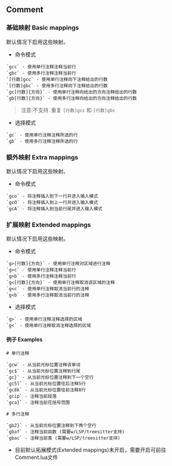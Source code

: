 ## Comment

### 基础映射 Basic mappings
默认情况下启用这些映射。

- 命令模式

```帮助
`gcc` - 使用单行注释注释当前行
`gbc` - 使用多行注释注释当前行
`[行数]gcc` - 使用单行注释向下注释给出的行数
`[行数]gbc` - 使用多行注释向下注释给出的行数
`gc[行数]{方向}` - 使用单行注释向给出的方向注释给出的行数
`gb[行数]{方向}` - 使用多行注释向给出的方向注释给出的行数

```

> 注意:不支持`.`重复 `[行数]gcc` 和 `[行数]gbc`

- 选择模式

```帮助
`gc` - 使用单行注释注释所选的行
`gb` - 使用多行注释注释所选的行
```

### 额外映射 Extra mappings
默认情况下启用这些映射。

- 命令模式

```帮助
`gco` - 将注释插入到下一行并进入输入模式
`gcO` - 将注释插入到上一行并进入输入模式
`gcA` - 将注释插入到当前行尾并进入输入模式
```

### 扩展映射 Extended mappings
默认情况下启用这些映射。

- 命令模式

```帮助
`g>[行数]{方向}` - 使用单行注释对区域进行注释
`g>c` - 使用单行注释注释当前行
`g>b` - 使用多行注释注释当前行
`g<[行数]{方向}` - 使用单行注释取消该区域的注释
`g<c` - 使用单行注释取消当前行的注释
`g<b` - 使用多行注释取消当前行的注释
```

- 选择模式

```帮助
`g>` - 使用单行注释注释选择的区域
`g<` - 使用单行注释取消注释选择的区域
```

#### 例子 Examples

```帮助
# 单行注释

`gcw` - 从当前光标位置注释该单词
`gc$` - 从当前光标位置注释到行尾
`gc}` - 从当前光标位置注释到下一个空行
`gc5l` - 从当前光标位置往后注释5行
`gc8k` - 从当前光标位置往前注释8行
`gcip` - 注释当前段落
`gca}` - 注释当前花括号范围

# 多行注释

`gb2}` - 从当前光标位置注释到下两个空行
`gbaf` - 注释当前函数 (需要w/LSP/treesitter支持)
`gbac` - 注释当前类 (需要w/LSP/treesitter支持)
```

* 目前默认拓展模式(Extended mappings)未开启，需要开启可前往Comment.lua文件
